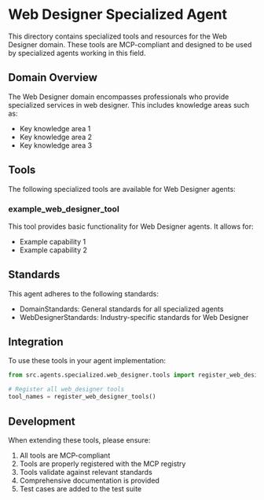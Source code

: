 # Web Designer Specialized Agent

This directory contains specialized tools and resources for the Web Designer domain. These tools are MCP-compliant and designed to be used by specialized agents working in this field.

## Domain Overview

The Web Designer domain encompasses professionals who provide specialized services in web designer. This includes knowledge areas such as:

- Key knowledge area 1
- Key knowledge area 2
- Key knowledge area 3

## Tools

The following specialized tools are available for Web Designer agents:

### example_web_designer_tool

This tool provides basic functionality for Web Designer agents. It allows for:

- Example capability 1
- Example capability 2

## Standards

This agent adheres to the following standards:

- DomainStandards: General standards for all specialized agents
- WebDesignerStandards: Industry-specific standards for Web Designer

## Integration

To use these tools in your agent implementation:

```python
from src.agents.specialized.web_designer.tools import register_web_designer_tools

# Register all web_designer tools
tool_names = register_web_designer_tools()
```

## Development

When extending these tools, please ensure:

1. All tools are MCP-compliant
2. Tools are properly registered with the MCP registry
3. Tools validate against relevant standards
4. Comprehensive documentation is provided
5. Test cases are added to the test suite

